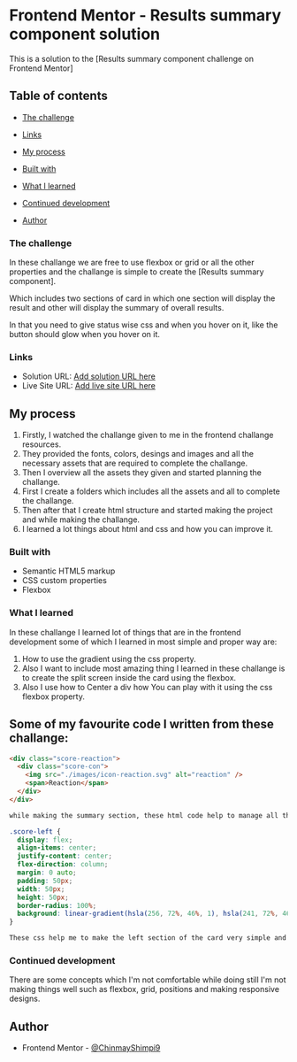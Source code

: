 # Frontend Mentor - Results summary component solution

This is a solution to the [Results summary component challenge on Frontend Mentor]

## Table of contents

- [The challenge](#the-challenge)

- [Links](#links)

- [My process](#my-process)

- [Built with](#built-with)

- [What I learned](#what-i-learned)

- [Continued development](#continued-development)

- [Author](#author)


### The challenge

In these challange we are free to use flexbox or grid or all the other properties and the challange is simple to create the [Results summary component].

Which includes two sections of card in which one section will display the result and other will display the summary of overall results.

In that you need to give status wise css and when you hover on it, like the button should glow when you hover on it.


### Links

- Solution URL: [Add solution URL here]([https://your-solution-url.com](https://www.frontendmentor.io/solutions/responsive-results-summary-component--0Wy5e2xID))
- Live Site URL: [Add live site URL here]([https://your-live-site-url.com](https://theresultssummarycomponent.netlify.app/))


## My process

1. Firstly, I watched the challange given to me in the frontend challange resources.
2. They provided the fonts, colors, desings and images and all the necessary assets that are required to complete the challange.
3. Then I overview all the assets they  given and started planning the challange.
4. First I create a folders which includes all the assets and all to complete the challange.
5. Then after that I create html structure  and started making the project and while making the challange.
6. I learned a lot things about html and css and how you can improve it.


### Built with

- Semantic HTML5 markup
- CSS custom properties
- Flexbox


### What I learned

In these challange I learned lot of things that are in the frontend development some of which  I learned in most simple and proper way are:

1. How to use the gradient using the css property.
2. Also I want to include most amazing thing I learned in these challange is to create the split screen inside the card using the flexbox.
3. Also I use how to Center a div how You can play with it using the css flexbox property.


## Some of my favourite code I written from these challange:

```html
<div class="score-reaction">
  <div class="score-con">
    <img src="./images/icon-reaction.svg" alt="reaction" />
    <span>Reaction</span>
  </div>
</div>

while making the summary section, these html code help to manage all the things in the div and in that use images and paragraphs and all the things and it helped very much in doing the css on these part it makes it very much easy.
```

```css
.score-left {
  display: flex;
  align-items: center;
  justify-content: center;
  flex-direction: column;
  margin: 0 auto;
  padding: 50px;
  width: 50px;
  height: 50px;
  border-radius: 100%;
  background: linear-gradient(hsla(256, 72%, 46%, 1), hsla(241, 72%, 46%, 0));
}

These css help me to make the left section of the card very simple and is same like the challange in most of the perfect manner also I'm simple able to manage all the elements in these section with proper style.
```

### Continued development

There are some concepts which I'm not comfortable while doing still I'm not making things well such as flexbox, grid, positions and making responsive designs.

## Author

- Frontend Mentor - [@ChinmayShimpi9]([yourusername](https://www.frontendmentor.io/profile/ChinmayShimpi9)https://www.frontendmentor.io/profile/ChinmayShimpi9)
